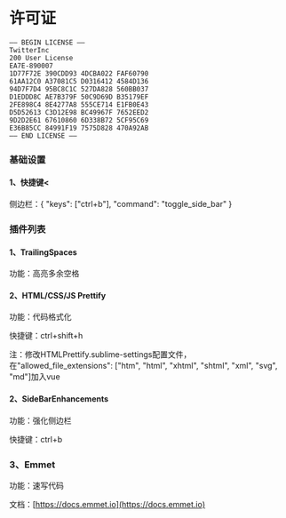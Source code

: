 # 许可证

    —– BEGIN LICENSE —–
    TwitterInc
    200 User License
    EA7E-890007
    1D77F72E 390CDD93 4DCBA022 FAF60790
    61AA12C0 A37081C5 D0316412 4584D136
    94D7F7D4 95BC8C1C 527DA828 560BB037
    D1EDDD8C AE7B379F 50C9D69D B35179EF
    2FE898C4 8E4277A8 555CE714 E1FB0E43
    D5D52613 C3D12E98 BC49967F 7652EED2
    9D2D2E61 67610860 6D338B72 5CF95C69
    E36B85CC 84991F19 7575D828 470A92AB
    —— END LICENSE ——

### 基础设置

#### 1、快捷键<

侧边栏：{ "keys": ["ctrl+b"], "command": "toggle_side_bar" }

### 插件列表

#### 1、TrailingSpaces

  功能：高亮多余空格

#### 2、HTML/CSS/JS Prettify

  功能：代码格式化

  快捷键：ctrl+shift+h

注：修改HTMLPrettify.sublime-settings配置文件，在"allowed_file_extensions": ["htm", "html", "xhtml", "shtml", "xml", "svg", "md"]加入vue

#### 2、SideBarEnhancements

功能：强化侧边栏

快捷键：ctrl+b

### 3、Emmet

功能：速写代码

文档：[https://docs.emmet.io](https://docs.emmet.io)